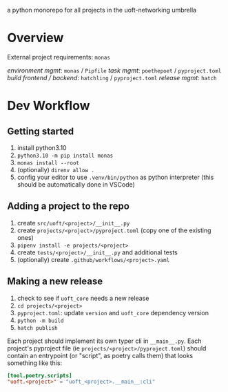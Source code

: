 a python monorepo for all projects in the uoft-networking umbrella

# Overview

External project requirements: `monas`

*environment mgmt*: `monas` / `Pipfile`
*task mgmt*: `poethepoet` / `pyproject.toml`
*build frontend / backend*: `hatchling` / `pyproject.toml`
*release mgmt*: `hatch`

# Dev Workflow

## Getting started

1. install python3.10
2. `python3.10 -m pip install monas`
3. `monas install --root`
4. (optionally) `direnv allow .`
5. config your editor to use `.venv/bin/python` as python interpreter (this should be automatically done in VSCode)

## Adding a project to the repo

1. create `src/uoft/<project>/__init__.py`
2. create `projects/<project>/pyproject.toml` (copy one of the existing ones)
5. `pipenv install -e projects/<project>`
6. create `tests/<project>/__init__.py` and additional tests
7. (optionally) create `.github/workflows/<project>.yaml`

## Making a new release

1. check to see if `uoft_core` needs a new release
2. `cd projects/<project>`
3. `pyproject.toml`: update `version` and `uoft_core` dependency version 
4. `python -m build`
5. `hatch publish`


Each project should implement its own typer cli in `__main__.py`. Each project's pyproject file (ie `projects/<project>/pyproject.toml`) should contain an entrypoint (or "script", as poetry calls them) that looks something like this:
```toml
[tool.poetry.scripts]
"uoft.<project>" = "uoft_<project>.__main__:cli"
```

